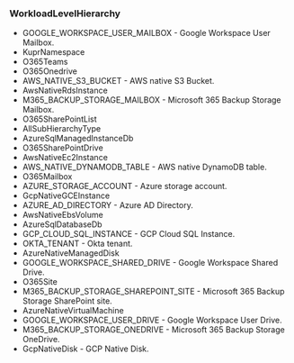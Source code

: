 ### WorkloadLevelHierarchy
- GOOGLE_WORKSPACE_USER_MAILBOX - Google Workspace User Mailbox.
- KuprNamespace
- O365Teams
- O365Onedrive
- AWS_NATIVE_S3_BUCKET - AWS native S3 Bucket.
- AwsNativeRdsInstance
- M365_BACKUP_STORAGE_MAILBOX - Microsoft 365 Backup Storage Mailbox.
- O365SharePointList
- AllSubHierarchyType
- AzureSqlManagedInstanceDb
- O365SharePointDrive
- AwsNativeEc2Instance
- AWS_NATIVE_DYNAMODB_TABLE - AWS native DynamoDB table.
- O365Mailbox
- AZURE_STORAGE_ACCOUNT - Azure storage account.
- GcpNativeGCEInstance
- AZURE_AD_DIRECTORY - Azure AD Directory.
- AwsNativeEbsVolume
- AzureSqlDatabaseDb
- GCP_CLOUD_SQL_INSTANCE - GCP Cloud SQL Instance.
- OKTA_TENANT - Okta tenant.
- AzureNativeManagedDisk
- GOOGLE_WORKSPACE_SHARED_DRIVE - Google Workspace Shared Drive.
- O365Site
- M365_BACKUP_STORAGE_SHAREPOINT_SITE - Microsoft 365 Backup Storage SharePoint site.
- AzureNativeVirtualMachine
- GOOGLE_WORKSPACE_USER_DRIVE - Google Workspace User Drive.
- M365_BACKUP_STORAGE_ONEDRIVE - Microsoft 365 Backup Storage OneDrive.
- GcpNativeDisk - GCP Native Disk.
